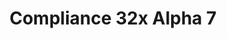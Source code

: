 ---
layout: post
title: Compliance 32x Alpha 7
permalink: /compliance32x/A7
comments: true
comments-id: 1.16.5-32x-Alpha-7
header-img: compliance32x/releases/A7.jpg

long_text: Quick! Make HASTE and check out this new Compliance Alpha! You will NETHER believe what was updated, I am CONDITIONAL about that! SWEEP your cursor to the download button and click it right now! I'm sure you will not be disEGGpointed. <br> <s>I will excuse myself now.</s> <br><br> <strong>DISCLAIMER:</strong> As indicated by the Alpha tag, this version is work-in-progress, and as such contains some placeholder textures. It is not the final look of the pack; many textures will have to be edited to match the general stylistic direction of the pack. <br><br> Also, this version is planned to be the last version before we go into the beta phase. Look out for the release, you'll be in for good stuff!

main_changelog: changelogs/compliance32

download:
  - Java - 1.16.5 (GitHub):
    - https://github.com/Compliance-Resource-Pack/Resource-Pack-32x/releases/download/alpha-7/Compliance-32x-Alpha-7.zip

---